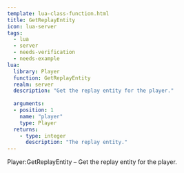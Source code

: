 ```yaml
---
template: lua-class-function.html
title: GetReplayEntity
icon: lua-server
tags:
  - lua
  - server
  - needs-verification
  - needs-example
lua:
  library: Player
  function: GetReplayEntity
  realm: server
  description: "Get the replay entity for the player."
  
  arguments:
  - position: 1
    name: "player"
    type: Player
  returns:
    - type: integer
      description: "The replay entity."
---
```


<div class="lua__search__keywords">
Player:GetReplayEntity &#x2013; Get the replay entity for the player.
</div>
